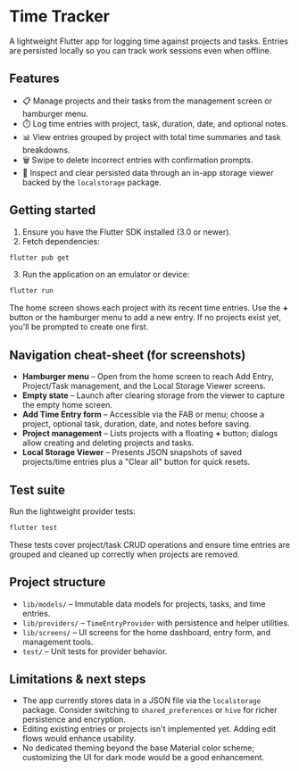 # Time Tracker

A lightweight Flutter app for logging time against projects and tasks. Entries are persisted locally so you can track work sessions even when offline.

## Features

- 📋 Manage projects and their tasks from the management screen or hamburger menu.
- ⏱️ Log time entries with project, task, duration, date, and optional notes.
- 📊 View entries grouped by project with total time summaries and task breakdowns.
- 🗑️ Swipe to delete incorrect entries with confirmation prompts.
- 💾 Inspect and clear persisted data through an in-app storage viewer backed by the `localstorage` package.

## Getting started

1. Ensure you have the Flutter SDK installed (3.0 or newer).
2. Fetch dependencies:

```powershell
flutter pub get
```

3. Run the application on an emulator or device:

```powershell
flutter run
```

The home screen shows each project with its recent time entries. Use the **+** button or the hamburger menu to add a new entry. If no projects exist yet, you'll be prompted to create one first.

## Navigation cheat-sheet (for screenshots)

- **Hamburger menu** – Open from the home screen to reach Add Entry, Project/Task management, and the Local Storage Viewer screens.
- **Empty state** – Launch after clearing storage from the viewer to capture the empty home screen.
- **Add Time Entry form** – Accessible via the FAB or menu; choose a project, optional task, duration, date, and notes before saving.
- **Project management** – Lists projects with a floating **+** button; dialogs allow creating and deleting projects and tasks.
- **Local Storage Viewer** – Presents JSON snapshots of saved projects/time entries plus a "Clear all" button for quick resets.

## Test suite

Run the lightweight provider tests:

```powershell
flutter test
```

These tests cover project/task CRUD operations and ensure time entries are grouped and cleaned up correctly when projects are removed.

## Project structure

- `lib/models/` – Immutable data models for projects, tasks, and time entries.
- `lib/providers/` – `TimeEntryProvider` with persistence and helper utilities.
- `lib/screens/` – UI screens for the home dashboard, entry form, and management tools.
- `test/` – Unit tests for provider behavior.

## Limitations & next steps

- The app currently stores data in a JSON file via the `localstorage` package. Consider switching to `shared_preferences` or `hive` for richer persistence and encryption.
- Editing existing entries or projects isn't implemented yet. Adding edit flows would enhance usability.
- No dedicated theming beyond the base Material color scheme; customizing the UI for dark mode would be a good enhancement.